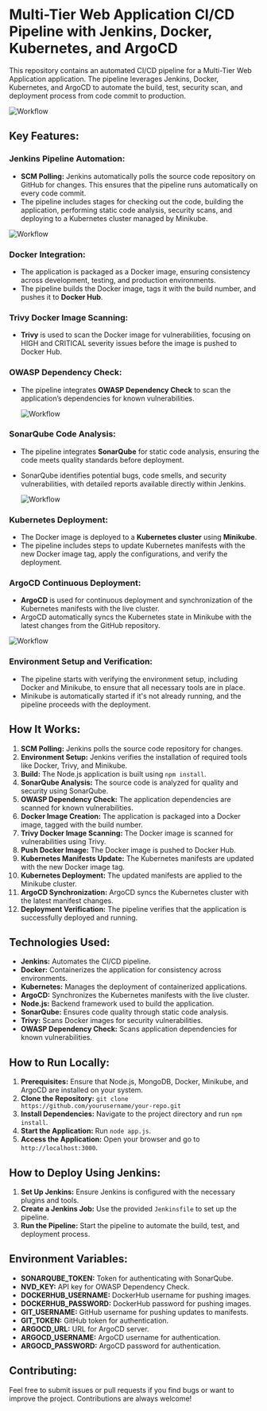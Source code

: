 # Multi-Tier Web Application CI/CD Pipeline with Jenkins, Docker, Kubernetes, and ArgoCD

This repository contains an automated CI/CD pipeline for a Multi-Tier Web Application application. The pipeline leverages Jenkins, Docker, Kubernetes, and ArgoCD to automate the build, test, security scan, and deployment process from code commit to production.

![Workflow]([https://github.com/user-attachments/assets/6b3e9b6b-dd67-42c7-a7c5-311f9e4e774a](https://github.com/SeifHesham2/Multi-Tier-Web-Application/blob/088adc9a0329dbc0563a87b35ffa51c8b42ea714/Photos/Workflow.jpg))

## Key Features:

### Jenkins Pipeline Automation:
- **SCM Polling:** Jenkins automatically polls the source code repository on GitHub for changes. This ensures that the pipeline runs automatically on every code commit.
- The pipeline includes stages for checking out the code, building the application, performing static code analysis, security scans, and deploying to a Kubernetes cluster managed by Minikube.
  
![Workflow](https://github.com/user-attachments/assets/6b3e9b6b-dd67-42c7-a7c5-311f9e4e774a)

### Docker Integration:
- The application is packaged as a Docker image, ensuring consistency across development, testing, and production environments.
- The pipeline builds the Docker image, tags it with the build number, and pushes it to **Docker Hub**.

### Trivy Docker Image Scanning:
- **Trivy** is used to scan the Docker image for vulnerabilities, focusing on HIGH and CRITICAL severity issues before the image is pushed to Docker Hub.

### OWASP Dependency Check:
- The pipeline integrates **OWASP Dependency Check** to scan the application’s dependencies for known vulnerabilities.

  ![Workflow](https://github.com/user-attachments/assets/6b3e9b6b-dd67-42c7-a7c5-311f9e4e774a)

### SonarQube Code Analysis:
- The pipeline integrates **SonarQube** for static code analysis, ensuring the code meets quality standards before deployment.
- SonarQube identifies potential bugs, code smells, and security vulnerabilities, with detailed reports available directly within Jenkins.

  ![Workflow](https://github.com/user-attachments/assets/6b3e9b6b-dd67-42c7-a7c5-311f9e4e774a)


### Kubernetes Deployment:
- The Docker image is deployed to a **Kubernetes cluster** using **Minikube**.
- The pipeline includes steps to update Kubernetes manifests with the new Docker image tag, apply the configurations, and verify the deployment.

### ArgoCD Continuous Deployment:
- **ArgoCD** is used for continuous deployment and synchronization of the Kubernetes manifests with the live cluster.
- ArgoCD automatically syncs the Kubernetes state in Minikube with the latest changes from the GitHub repository.
  
![Workflow](https://github.com/user-attachments/assets/6b3e9b6b-dd67-42c7-a7c5-311f9e4e774a)

### Environment Setup and Verification:
- The pipeline starts with verifying the environment setup, including Docker and Minikube, to ensure that all necessary tools are in place.
- Minikube is automatically started if it's not already running, and the pipeline proceeds with the deployment.

## How It Works:

1. **SCM Polling:** Jenkins polls the source code repository for changes.
2. **Environment Setup:** Jenkins verifies the installation of required tools like Docker, Trivy, and Minikube.
3. **Build:** The Node.js application is built using `npm install`.
4. **SonarQube Analysis:** The source code is analyzed for quality and security using SonarQube.
5. **OWASP Dependency Check:** The application dependencies are scanned for known vulnerabilities.
6. **Docker Image Creation:** The application is packaged into a Docker image, tagged with the build number.
7. **Trivy Docker Image Scanning:** The Docker image is scanned for vulnerabilities using Trivy.
8. **Push Docker Image:** The Docker image is pushed to Docker Hub.
9. **Kubernetes Manifests Update:** The Kubernetes manifests are updated with the new Docker image tag.
10. **Kubernetes Deployment:** The updated manifests are applied to the Minikube cluster.
11. **ArgoCD Synchronization:** ArgoCD syncs the Kubernetes cluster with the latest manifest changes.
12. **Deployment Verification:** The pipeline verifies that the application is successfully deployed and running.

## Technologies Used:

- **Jenkins:** Automates the CI/CD pipeline.
- **Docker:** Containerizes the application for consistency across environments.
- **Kubernetes:** Manages the deployment of containerized applications.
- **ArgoCD:** Synchronizes the Kubernetes manifests with the live cluster.
- **Node.js:** Backend framework used to build the application.
- **SonarQube:** Ensures code quality through static code analysis.
- **Trivy:** Scans Docker images for security vulnerabilities.
- **OWASP Dependency Check:** Scans application dependencies for known vulnerabilities.

## How to Run Locally:

1. **Prerequisites:** Ensure that Node.js, MongoDB, Docker, Minikube, and ArgoCD are installed on your system.
2. **Clone the Repository:** `git clone https://github.com/yourusername/your-repo.git`
3. **Install Dependencies:** Navigate to the project directory and run `npm install`.
4. **Start the Application:** Run `node app.js`.
5. **Access the Application:** Open your browser and go to `http://localhost:3000`.

## How to Deploy Using Jenkins:

1. **Set Up Jenkins:** Ensure Jenkins is configured with the necessary plugins and tools.
2. **Create a Jenkins Job:** Use the provided `Jenkinsfile` to set up the pipeline.
3. **Run the Pipeline:** Start the pipeline to automate the build, test, and deployment process.

## Environment Variables:

- **SONARQUBE_TOKEN:** Token for authenticating with SonarQube.
- **NVD_KEY:** API key for OWASP Dependency Check.
- **DOCKERHUB_USERNAME:** DockerHub username for pushing images.
- **DOCKERHUB_PASSWORD:** DockerHub password for pushing images.
- **GIT_USERNAME:** GitHub username for pushing updates to manifests.
- **GIT_TOKEN:** GitHub token for authentication.
- **ARGOCD_URL:** URL for ArgoCD server.
- **ARGOCD_USERNAME:** ArgoCD username for authentication.
- **ARGOCD_PASSWORD:** ArgoCD password for authentication.

## Contributing:

Feel free to submit issues or pull requests if you find bugs or want to improve the project. Contributions are always welcome!
